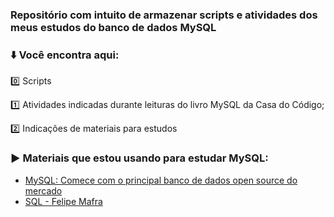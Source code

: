 ### Repositório com intuito de armazenar scripts e atividades dos meus estudos do banco de dados MySQL

### ⬇️ Você encontra aqui:

0️⃣ Scripts

1️⃣ Atividades indicadas durante leituras do livro MySQL da Casa do Código;

2️⃣ Indicações de materiais para estudos


### ▶️ Materiais que estou usando para estudar MySQL:
 
 - [MySQL: Comece com o principal banco de dados open source do mercado](https://www.casadocodigo.com.br/products/livro-banco-mysql)
 - [SQL - Felipe Mafra](https://www.udemy.com/course/bancos-de-dados-relacionais-basico-avancado/)

